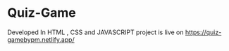 # Quiz-Game
Developed In HTML , CSS and JAVASCRIPT
project is live on https://quiz-gamebypm.netlify.app/
